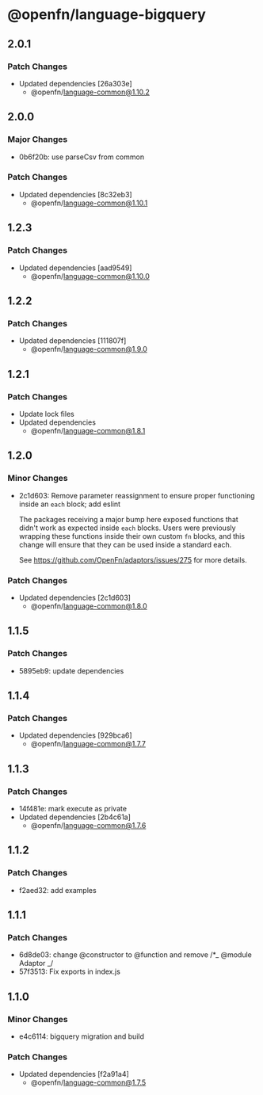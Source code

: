 # @openfn/language-bigquery

## 2.0.1

### Patch Changes

- Updated dependencies [26a303e]
  - @openfn/language-common@1.10.2

## 2.0.0

### Major Changes

- 0b6f20b: use parseCsv from common

### Patch Changes

- Updated dependencies [8c32eb3]
  - @openfn/language-common@1.10.1

## 1.2.3

### Patch Changes

- Updated dependencies [aad9549]
  - @openfn/language-common@1.10.0

## 1.2.2

### Patch Changes

- Updated dependencies [111807f]
  - @openfn/language-common@1.9.0

## 1.2.1

### Patch Changes

- Update lock files
- Updated dependencies
  - @openfn/language-common@1.8.1

## 1.2.0

### Minor Changes

- 2c1d603: Remove parameter reassignment to ensure proper functioning inside an
  `each` block; add eslint

  The packages receiving a major bump here exposed functions that didn't work as
  expected inside `each` blocks. Users were previously wrapping these functions
  inside their own custom `fn` blocks, and this change will ensure that they can
  be used inside a standard each.

  See https://github.com/OpenFn/adaptors/issues/275 for more details.

### Patch Changes

- Updated dependencies [2c1d603]
  - @openfn/language-common@1.8.0

## 1.1.5

### Patch Changes

- 5895eb9: update dependencies

## 1.1.4

### Patch Changes

- Updated dependencies [929bca6]
  - @openfn/language-common@1.7.7

## 1.1.3

### Patch Changes

- 14f481e: mark execute as private
- Updated dependencies [2b4c61a]
  - @openfn/language-common@1.7.6

## 1.1.2

### Patch Changes

- f2aed32: add examples

## 1.1.1

### Patch Changes

- 6d8de03: change @constructor to @function and remove /\*_ @module Adaptor _/
- 57f3513: Fix exports in index.js

## 1.1.0

### Minor Changes

- e4c6114: bigquery migration and build

### Patch Changes

- Updated dependencies [f2a91a4]
  - @openfn/language-common@1.7.5
